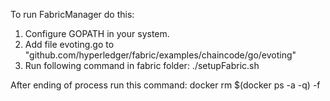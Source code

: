 To run FabricManager do this:
1. Configure GOPATH in your system.
2. Add file evoting.go to "github.com/hyperledger/fabric/examples/chaincode/go/evoting"
3. Run following command in fabric folder:
  ./setupFabric.sh

After ending of process run this command:
  docker rm $(docker ps -a -q) -f
